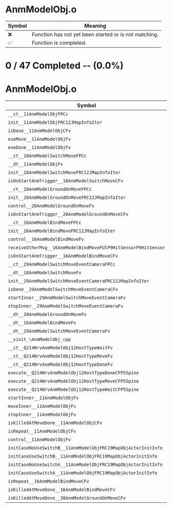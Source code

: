 # AnmModelObj.o
| Symbol | Meaning 
| ------------- | ------------- 
| :x: | Function has not yet been started or is not matching. 
| :white_check_mark: | Function is completed. 


# 0 / 47 Completed -- (0.0%)
# AnmModelObj.o
| Symbol | Decompiled? |
| ------------- | ------------- |
| `__ct__11AnmModelObjFPCc` | :x: |
| `init__11AnmModelObjFRC12JMapInfoIter` | :x: |
| `isDone__11AnmModelObjCFv` | :x: |
| `exeMove__11AnmModelObjFv` | :x: |
| `exeDone__11AnmModelObjFv` | :x: |
| `__ct__18AnmModelSwitchMoveFPCc` | :x: |
| `__dt__11AnmModelObjFv` | :x: |
| `init__18AnmModelSwitchMoveFRC12JMapInfoIter` | :x: |
| `isOnStartAnmTrigger__18AnmModelSwitchMoveCFv` | :x: |
| `__ct__20AnmModelGroundOnMoveFPCc` | :x: |
| `init__20AnmModelGroundOnMoveFRC12JMapInfoIter` | :x: |
| `control__20AnmModelGroundOnMoveFv` | :x: |
| `isOnStartAnmTrigger__20AnmModelGroundOnMoveCFv` | :x: |
| `__ct__16AnmModelBindMoveFPCc` | :x: |
| `init__16AnmModelBindMoveFRC12JMapInfoIter` | :x: |
| `control__16AnmModelBindMoveFv` | :x: |
| `receiveOtherMsg__16AnmModelBindMoveFUlP9HitSensorP9HitSensor` | :x: |
| `isOnStartAnmTrigger__16AnmModelBindMoveCFv` | :x: |
| `__ct__29AnmModelSwitchMoveEventCameraFPCc` | :x: |
| `__dt__18AnmModelSwitchMoveFv` | :x: |
| `init__29AnmModelSwitchMoveEventCameraFRC12JMapInfoIter` | :x: |
| `isDone__29AnmModelSwitchMoveEventCameraCFv` | :x: |
| `startInner__29AnmModelSwitchMoveEventCameraFv` | :x: |
| `stopInner__29AnmModelSwitchMoveEventCameraFv` | :x: |
| `__dt__20AnmModelGroundOnMoveFv` | :x: |
| `__dt__16AnmModelBindMoveFv` | :x: |
| `__dt__29AnmModelSwitchMoveEventCameraFv` | :x: |
| `__sinit_\AnmModelObj_cpp` | :x: |
| `__ct__Q214NrvAnmModelObj12HostTypeWaitFv` | :x: |
| `__ct__Q214NrvAnmModelObj12HostTypeMoveFv` | :x: |
| `__ct__Q214NrvAnmModelObj12HostTypeDoneFv` | :x: |
| `execute__Q214NrvAnmModelObj12HostTypeDoneCFP5Spine` | :x: |
| `execute__Q214NrvAnmModelObj12HostTypeMoveCFP5Spine` | :x: |
| `execute__Q214NrvAnmModelObj12HostTypeWaitCFP5Spine` | :x: |
| `startInner__11AnmModelObjFv` | :x: |
| `moveInner__11AnmModelObjFv` | :x: |
| `stopInner__11AnmModelObjFv` | :x: |
| `isKilledAtMoveDone__11AnmModelObjCFv` | :x: |
| `isRepeat__11AnmModelObjCFv` | :x: |
| `control__11AnmModelObjFv` | :x: |
| `initCaseNoUseSwitchB__11AnmModelObjFRC19MapObjActorInitInfo` | :x: |
| `initCaseUseSwitchB__11AnmModelObjFRC19MapObjActorInitInfo` | :x: |
| `initCaseNoUseSwitchA__11AnmModelObjFRC19MapObjActorInitInfo` | :x: |
| `initCaseUseSwitchA__11AnmModelObjFRC19MapObjActorInitInfo` | :x: |
| `isRepeat__16AnmModelBindMoveCFv` | :x: |
| `isKilledAtMoveDone__16AnmModelBindMoveCFv` | :x: |
| `isKilledAtMoveDone__20AnmModelGroundOnMoveCFv` | :x: |
